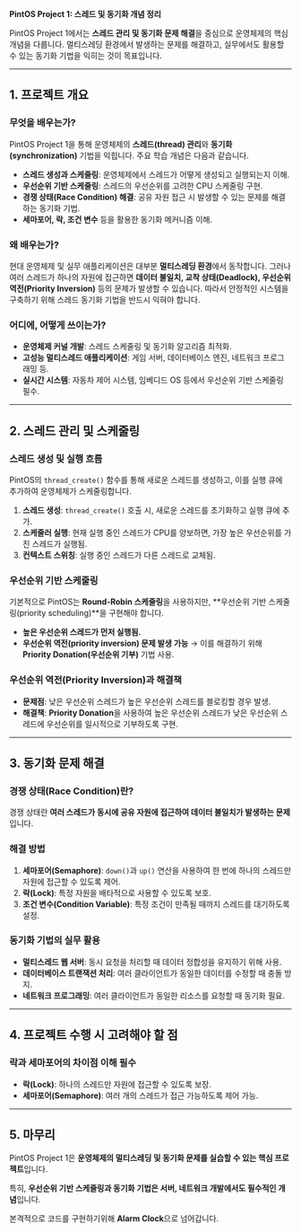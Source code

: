 **PintOS Project 1: 스레드 및 동기화 개념 정리**

PintOS Project 1에서는 **스레드 관리 및 동기화 문제 해결**을 중심으로 운영체제의 핵심 개념을 다룹니다. 멀티스레딩 환경에서 발생하는 문제를 해결하고, 실무에서도 활용할 수 있는 동기화 기법을 익히는 것이 목표입니다.

---

## 1. 프로젝트 개요

### 무엇을 배우는가?

PintOS Project 1을 통해 운영체제의 **스레드(thread) 관리**와 **동기화(synchronization)** 기법을 익힙니다. 주요 학습 개념은 다음과 같습니다.

- **스레드 생성과 스케줄링**: 운영체제에서 스레드가 어떻게 생성되고 실행되는지 이해.
- **우선순위 기반 스케줄링**: 스레드의 우선순위를 고려한 CPU 스케줄링 구현.
- **경쟁 상태(Race Condition) 해결**: 공유 자원 접근 시 발생할 수 있는 문제를 해결하는 동기화 기법.
- **세마포어, 락, 조건 변수** 등을 활용한 동기화 메커니즘 이해.

### 왜 배우는가?

현대 운영체제 및 실무 애플리케이션은 대부분 **멀티스레딩 환경**에서 동작합니다. 그러나 여러 스레드가 하나의 자원에 접근하면 **데이터 불일치, 교착 상태(Deadlock), 우선순위 역전(Priority Inversion)** 등의 문제가 발생할 수 있습니다. 따라서 안정적인 시스템을 구축하기 위해 스레드 동기화 기법을 반드시 익혀야 합니다.

### 어디에, 어떻게 쓰이는가?

- **운영체제 커널 개발**: 스레드 스케줄링 및 동기화 알고리즘 최적화.
- **고성능 멀티스레드 애플리케이션**: 게임 서버, 데이터베이스 엔진, 네트워크 프로그래밍 등.
- **실시간 시스템**: 자동차 제어 시스템, 임베디드 OS 등에서 우선순위 기반 스케줄링 필수.

---

## 2. 스레드 관리 및 스케줄링

### 스레드 생성 및 실행 흐름

PintOS의 `thread_create()` 함수를 통해 새로운 스레드를 생성하고, 이를 실행 큐에 추가하여 운영체제가 스케줄링합니다.

1. **스레드 생성**: `thread_create()` 호출 시, 새로운 스레드를 초기화하고 실행 큐에 추가.
2. **스케줄러 실행**: 현재 실행 중인 스레드가 CPU를 양보하면, 가장 높은 우선순위를 가진 스레드가 실행됨.
3. **컨텍스트 스위칭**: 실행 중인 스레드가 다른 스레드로 교체됨.

### 우선순위 기반 스케줄링

기본적으로 PintOS는 **Round-Robin 스케줄링**을 사용하지만, **우선순위 기반 스케줄링(priority scheduling)**을 구현해야 합니다.

- **높은 우선순위 스레드가 먼저 실행됨.**
- **우선순위 역전(priority inversion) 문제 발생 가능** → 이를 해결하기 위해 **Priority Donation(우선순위 기부)** 기법 사용.

### 우선순위 역전(Priority Inversion)과 해결책

- **문제점**: 낮은 우선순위 스레드가 높은 우선순위 스레드를 블로킹할 경우 발생.
- **해결책**: **Priority Donation**을 사용하여 높은 우선순위 스레드가 낮은 우선순위 스레드에 우선순위를 일시적으로 기부하도록 구현.

---

## 3. 동기화 문제 해결

### 경쟁 상태(Race Condition)란?

경쟁 상태란 **여러 스레드가 동시에 공유 자원에 접근하여 데이터 불일치가 발생하는 문제**입니다.

### 해결 방법

1. **세마포어(Semaphore)**: `down()`과 `up()` 연산을 사용하여 한 번에 하나의 스레드만 자원에 접근할 수 있도록 제어.
2. **락(Lock)**: 특정 자원을 배타적으로 사용할 수 있도록 보호.
3. **조건 변수(Condition Variable)**: 특정 조건이 만족될 때까지 스레드를 대기하도록 설정.

### 동기화 기법의 실무 활용

- **멀티스레드 웹 서버**: 동시 요청을 처리할 때 데이터 정합성을 유지하기 위해 사용.
- **데이터베이스 트랜잭션 처리**: 여러 클라이언트가 동일한 데이터를 수정할 때 충돌 방지.
- **네트워크 프로그래밍**: 여러 클라이언트가 동일한 리소스를 요청할 때 동기화 필요.

---

## 4. 프로젝트 수행 시 고려해야 할 점

### 락과 세마포어의 차이점 이해 필수

- **락(Lock)**: 하나의 스레드만 자원에 접근할 수 있도록 보장.
- **세마포어(Semaphore)**: 여러 개의 스레드가 접근 가능하도록 제어 가능.

---

## 5. 마무리

PintOS Project 1은 **운영체제의 멀티스레딩 및 동기화 문제를 실습할 수 있는 핵심 프로젝트**입니다.

특히, **우선순위 기반 스케줄링과 동기화 기법은 서버, 네트워크 개발에서도 필수적인 개념**입니다. 

본격적으로 코드를 구현하기위해 **Alarm Clock**으로 넘어갑니다.